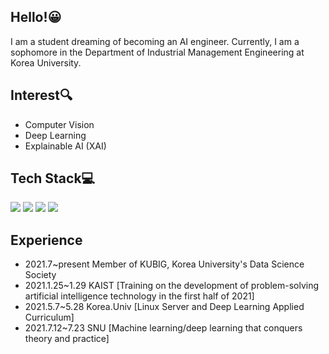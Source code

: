 ## Hello!:grinning:
I am a student dreaming of becoming an AI engineer. Currently, I am a sophomore in the Department of Industrial Management Engineering at Korea University.

## Interest:mag:
- Computer Vision
- Deep Learning
- Explainable AI (XAI)

## Tech Stack:computer:
<img src="https://img.shields.io/badge/python-3776AB?style=flat-square&logo=Python&logoColor=white"/> <img src="https://img.shields.io/badge/R-276DC3?style=flat-square&logo=R&logoColor=white"/>
<img src="https://img.shields.io/badge/PyTorch-EE4C2C?style=flat-square&logo=PyTorch&logoColor=black"/>
<img src="https://img.shields.io/badge/TensorFlow-FF6F00?style=flat-square&logo=TensorFlow&logoColor=black"/>

## Experience
- 2021.7~present Member of KUBIG, Korea University's Data Science Society
- 2021.1.25~1.29 KAIST [Training on the development of problem-solving artificial intelligence technology in the first half of 2021]
- 2021.5.7~5.28 Korea.Univ [Linux Server and Deep Learning Applied Curriculum]
- 2021.7.12~7.23 SNU [Machine learning/deep learning that conquers theory and practice]
